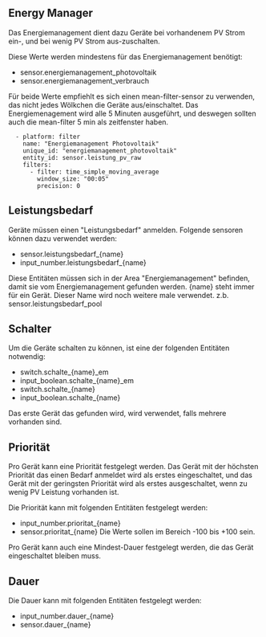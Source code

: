 Energy Manager
----

Das Energiemanagement dient dazu Geräte bei vorhandenem PV Strom ein-, und bei wenig PV Strom aus-zuschalten.

Diese Werte werden mindestens für das Energiemanagement benötigt:
- sensor.energiemanagement_photovoltaik
- sensor.energiemanagement_verbrauch

Für beide Werte empfiehlt es sich einen mean-filter-sensor zu verwenden, das nicht jedes Wölkchen die Geräte aus/einschaltet. Das Energiemenagement wird alle 5 Minuten ausgeführt, und deswegen sollten auch die mean-filter 5 min als zeitfenster haben.
      
      - platform: filter
        name: "Energiemanagement Photovoltaik"
        unique_id: "energiemanagement_photovoltaik"
        entity_id: sensor.leistung_pv_raw
        filters:
          - filter: time_simple_moving_average
            window_size: "00:05"
            precision: 0

Leistungsbedarf
---
Geräte müssen einen "Leistungsbedarf" anmelden.
Folgende sensoren können dazu verwendet werden:
- sensor.leistungsbedarf_{name}
- input_number.leistungsbedarf_{name}

Diese Entitäten müssen sich in der Area "Energiemanagement" befinden, damit sie vom Energiemanagement gefunden werden.
{name} steht immer für ein Gerät. Dieser Name wird noch weitere male verwendet. z.b. sensor.leistungsbedarf_pool


Schalter
---

Um die Geräte schalten zu können, ist eine der folgenden Entitäten notwendig:
- switch.schalte_{name}_em
- input_boolean.schalte_{name}_em
- switch.schalte_{name}
- input_boolean.schalte_{name}

Das erste Gerät das gefunden wird, wird verwendet, falls mehrere vorhanden sind.

Priorität
---

Pro Gerät kann eine Priorität festgelegt werden. Das Gerät mit der höchsten Priorität das einen Bedarf anmeldet wird als erstes eingeschaltet, und das Gerät mit der geringsten Priorität wird als erstes ausgeschaltet, wenn zu wenig PV Leistung vorhanden ist.

Die Priorität kann mit folgenden Entitäten festgelegt werden:
- input_number.prioritat_{name}
- sensor.prioritat_{name}
Die Werte sollen im Bereich -100 bis +100 sein.

Pro Gerät kann auch eine Mindest-Dauer festgelegt werden, die das Gerät eingeschaltet bleiben muss.

Dauer
---

Die Dauer kann mit folgenden Entitäten festgelegt werden:
- input_number.dauer_{name}
- sensor.dauer_{name}

